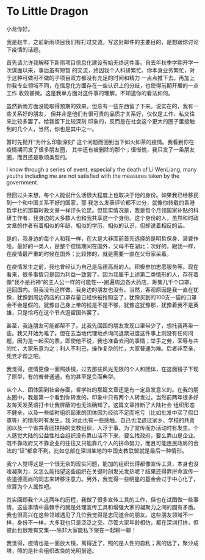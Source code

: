 # To Little Dragon
小龙你好。

我是赵丰，之前新雨项目我们有打过交道。写这封邮件的主要目的，是想跟你讨论下疫情的话题。

首先请允许我解释下新雨项目信息化建设有始无终这件事。自去年秋季学期开学一次谋面以来，事后虽有短暂
的交流，终因我个人科研繁忙、你本身业务繁忙，对于这种可做可不做的子项目双方都没有充足的时间和精力
一点点推下去。再加上你我专业领域不同，在信息化方面存在一些认识上的分歧，也使得前期开展的一点工作
收效甚微。这是我单方面对这件事的理解，不知道你的看法如何。

虽然新雨方面没能取得预期的效果，但总有一些东西留了下来。说实在的，我有一些关系好的朋友，
但并非是他们有很可贵的品质才关系好，仅仅是工作、私交往来比较多罢了。给我留下比较深刻
印象的，反而是在社会这个更大的圈子里接触到的几个人，当然，你也是其中之一。

暂时先抛开“为什么印象深刻” 这个问题而回到当下如火如茶的疫情。我看到你在疫情期间发了很多朋友圈，
其中还有被删除的那个；很惭愧，我只发了一条朋友圈，而且还是歌颂类型的。

I know through a series of event, especially the death of Li WenLiang, many youths including me are
not satisfied with the measures taken by the government.

但回过头来想，每个人能说什么话很大程度上也取决于他的身份。如果我已经移民到一个和中国关系不好的国家，那
我怎么发表评论都不过分，就像你转载的香港哲学社的那篇时政文章一样评头论足。但现实情况是，我是每个月领国家补贴的科研工作者，我身边的大多数人也和我共享这一个身份。这个身份的人，虽然和时政文章的作者有着相似的年龄、相似的学历、相似的认识，但却说着相反的话。

是的，我身边的每个人和我一样，在大是大非面前首先选择的是明哲保身、装聋作哑。最好的一类人，是整个疫情期间在国外，父母不在湖北；次好的，跟我一样，在疫情最严重的时候在国外；比较惨的，就是需要一直在父母家呆着。

在疫情发生之前，我也曾经认为自己是品德高尚的人。积极参加志愿服务等。现在看来，很多事情只是因为利益一致罢了。因为我属于上述第二类情形的人，存在着像“我不是药神”的主人公一样的可能性---跑遍周边各大药店，筹集几千个口罩，运回国内。但我没有这样做，我身边的朋友也没有。当然，客观原因是我一直在犹豫，犹豫到周边药店的口罩存量已经快被抢购空了，犹豫买到的100支一袋的口罩会不会是假的，犹豫自己身上带的钱是不是不够，犹豫这犹豫那，犹豫着我不是英雄，只是恰巧在这个节点逗留国外罢了。

甚至，我连朋友可能都帮不了。比我先回国的朋友发现口罩带少了，想托我再带一些。我又开始为难了。但在去当地代理地点询问退票进度这件事上则没有任何问题，因为是一起买的票，即使他不说，我也准备去问的事情；举手之劳，荣辱与共的忙，大家乐意为之；利人不利己，操作复杂的忙，大家普通为难。后者非至亲、死党才帮之吧。

我觉得，疫情更像一面照妖镜，过去那些风光无限的个人和团体，在这面镜子下现了原型，有的普普通通，有的甚至是负面典型。

从个人、团体回到社会存面，哲学社的那篇文章还是有一定启发意义的。在我的朋友圈中，我是第一个看到你转发的。印象中只有两个人转发过，当然前两年很多好友每天发英语打卡让我屏蔽的也无法确知了。这篇文章推断了大陆社会
组织形态不健全，以及一些临时组织起来的团体因为经验不足而吃亏（比如批发中买了假口罩等）的情形时有发生。我
对此也有一些感触。自己也混迹过家乡、学校的共青团以及一个省共青团扶持的支教组织，人浮于事、为了宣传而办活动时有发生。个人感觉大陆的公益性社会组织没有靠山活不下来，要么找政府，要么靠山是企业。既不靠政府又不靠企业的往往又只能靠几个人的拼命努力，而且可能连民政局的合法的“证”都拿不到。比如总部在深圳某地的中国支教联盟就是最后一种情形。

我个人觉得这是一个很无奈的现实问题，能加的组织长得都像宣传工具，本身也没啥凝聚力，又怎么能指望这些组织在关键时刻发光发热呢？结果还得靠拼命宣传一些道德高尚的同志来转移注意力。另外，我觉得一些明星的基金会过于中心化了，应算为个人属性吧。

其实回顾我个人这两年的历程，我做了很多宣传工具的工作，但也在试图做一些事情，这些事情中最棘手的就是处理宣传工具和增强大家的凝聚力之间的固有矛盾。我也很高兴在这些领域遇见了几位我觉得是志同道合的朋友。这些朋友领域不一样，身份不一样，大多我也只是泛泛之交。尽管大家年龄相仿，都在深圳打拼，但彼此也很难有交集---除非大家能私下聚在一起聊一聊！

我觉得，疫情也是一面放大镜，离得近了，照的是人性的自私；离的远了，聚沙成塔，照的是社会组织改良的光明前途。